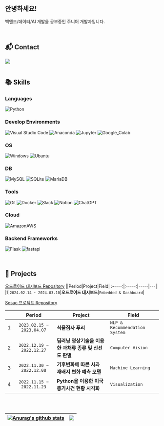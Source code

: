 ## 안녕하세요! 
백엔드/데이터/AI 개발을 공부중인 주니어 개발자입니다.
 
<br>  
   
## 📬 Contact  
<div align="left">
    <a href="mailto:ksm46351@gmail.com" target="_blank"><img src="https://img.shields.io/badge/ksm46351@gmail.com-EA4335?style=flat-square&logo=Gmail&logoColor=white"/></a>
</div>

<br> 
  
## 📚 Skills  

### Languages
<p>
    <img alt="Python" src ="https://img.shields.io/badge/Python-3776AB.svg?&style=for-the-badge&logo=Python&logoColor=white"/>
    <!-- <img alt="HTML5" src ="https://img.shields.io/badge/HTML5-E34F26.svg?&style=for-the-badge&logo=HTML5&logoColor=white"/> -->
    <!-- <img alt="CSS3" src ="https://img.shields.io/badge/CSS3-1572B6.svg?&style=for-the-badge&logo=CSS3&logoColor=white"/> -->
    <!-- <img alt="JavaScript" src ="https://img.shields.io/badge/JavaScript-F7DF1E.svg?&style=for-the-badge&logo=JavaScript&logoColor=black"/> -->
</p>

### Develop Environments
<p>
  <img alt="Visual Studio Code" src="https://img.shields.io/badge/VScode-007ACC.svg?&style=for-the-badge&logo=Visual%20Studio%20Code&logoColor=white"/>
  <img alt="Anaconda" src="https://img.shields.io/badge/Anaconda-44A833.svg?&style=for-the-badge&logo=Anaconda&logoColor=white"/>
  <img alt="Jupyter" src="https://img.shields.io/badge/Jupyter-F37626.svg?&style=for-the-badge&logo=Jupyter&logoColor=white"/>
  <img alt="Google_Colab" src="https://img.shields.io/badge/Colab-F9AB00.svg?&style=for-the-badge&logo=Google%20Colab&logoColor=white"/>
</p>

### OS
<p>
  <img alt="Windows" src="https://img.shields.io/badge/Windows-0078D6.svg?&style=for-the-badge&logo=Windows&logoColor=white"/>
  <img alt="Ubuntu" src="https://img.shields.io/badge/Ubuntu-E95420.svg?&style=for-the-badge&logo=Ubuntu&logoColor=white"/> 
</p>

### DB
<p>
  <img alt="MySQL" src="https://img.shields.io/badge/MySQL-4479A1.svg?&style=for-the-badge&logo=MySQL&logoColor=white"/>
  <img alt="SQLite" src="https://img.shields.io/badge/SQLite-07405E?style=for-the-badge&logo=sqlite&logoColor=white"/>
  <img alt="MariaDB" src="https://img.shields.io/badge/MariaDB-003545?style=for-the-badge&logo=mariadb&logoColor=white"/>
</p>

### Tools
<p>
 <img alt="Git" src="https://img.shields.io/badge/Git-F05032.svg?&style=for-the-badge&logo=Git&logoColor=white"/>
 <img alt="Docker" src="https://img.shields.io/badge/Docker-2496ED.svg?&style=for-the-badge&logo=Docker&logoColor=white"/>
 <img alt="Slack" src="https://img.shields.io/badge/Slack-4A154B.svg?&style=for-the-badge&logo=Slack&logoColor=white"/>
 <img alt="Notion" src="https://img.shields.io/badge/Notion-000000.svg?&style=for-the-badge&logo=Notion&logoColor=white"/>
 <img alt="ChatGPT" src="https://img.shields.io/badge/ChatGPT-412991.svg?&style=for-the-badge&logo=OpenAI&logoColor=white"/>
</p>

### Cloud
<p>
  <img alt="AmazonAWS" src="https://img.shields.io/badge/Amazon_AWS-FF9900?style=for-the-badge&logo=amazonaws&logoColor=white"/>
</p>

### Backend Frameworks
<p>
  <img alt="Flask" src="https://img.shields.io/badge/Flask-000000.svg?&style=for-the-badge&logo=Flask&logoColor=white"/>
  <img alt="fastapi" src="https://img.shields.io/badge/fastapi-009688.svg?&style=for-the-badge&logo=fastapi&logoColor=white"/>
</p>

<br>

## 📌 Projects  
[오드로이드 대시보드 Repository](https://github.com/ksm463/odroid_dashboard)
||Period|Project|Field|
:-----:|:-----:|-----|---|
|1|`2024.02.14 ~ 2024.03.10`|**오드로이드 대시보드**|`Embedded & Dashboard`|

[Sesac 프로젝트 Repository](https://github.com/ksm463/Sesac_projects)

||Period|Project|Field|
:-----:|:-----:|-----|---|
|1|`2023.02.15 ~ 2023.04.07`|**식물집사 푸리**|`NLP & Recommendation System`|
|2|`2022.12.19 ~ 2022.12.27`|**딥러닝 영상기술을 이용한 과채류 종류 및 신선도 판별**|`Computer Vision`|
|3|`2022.11.30 ~ 2022.12.08`|**기후변화에 따른 사과 재배지 변화 예측 모델**|`Machine Learning`|
|4|`2022.11.15 ~ 2022.11.23`|**Python을 이용한 미국 총기사건 현황 시각화**|`Visualization`|




<br>
<br>

| <a href="https://github.com/ksm463/github-readme-stats"><img align="center" src="https://github-readme-stats.vercel.app/api?username=ksm463&show_icons=true&include_all_commits=true&theme=buefy&hide_border=true" alt="Anurag's github stats" /></a> | <a href="https://github.com/ksm463/github-readme-stats"><img align="center" src="https://github-readme-stats.vercel.app/api/top-langs/?username=ksm463&&hide=Jupyter%20Notebook,PureBasic,XSLT&layout=compact&theme=buefy&hide_border=true&cache_bust=2" /></a> |
| ------------- | ------------- |
